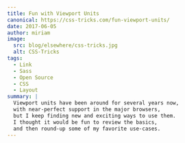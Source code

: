 ```yaml
---
title: Fun with Viewport Units
canonical: https://css-tricks.com/fun-viewport-units/
date: 2017-06-05
author: miriam
image:
  src: blog/elsewhere/css-tricks.jpg
  alt: CSS-Tricks
tags:
  - Link
  - Sass
  - Open Source
  - CSS
  - Layout
summary: |
  Viewport units have been around for several years now,
  with near-perfect support in the major browsers,
  but I keep finding new and exciting ways to use them.
  I thought it would be fun to review the basics,
  and then round-up some of my favorite use-cases.
---
```

